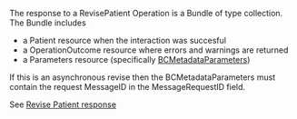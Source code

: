 The response to a RevisePatient Operation is a Bundle of type collection.  The Bundle includes 
* a Patient resource when the interaction was succesful
* a OperationOutcome resource where errors and warnings are returned
* a Parameters resource (specifically [BCMetadataParameters](StructureDefinition-bc-metadata-parameters.html))

If this is an asynchronous revise then the BCMetadataParameters must contain the request MessageID in the MessageRequestID field.

See [Revise Patient response](StructureDefinition-bc-revise-and-merge-response-bundle.html)
